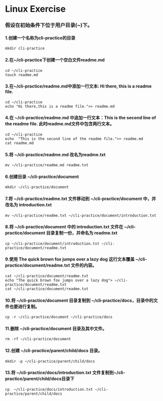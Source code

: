 # Linux Exercise

### 假设在初始条件下位于用户目录(~)下。

#### 1.创建一个名称为cli-practice的目录

```
mkdir cli-practice
```

#### 2.在~/cli-practice下创建一个空白文件readme.md

```
cd ~/cli-practice
touch readme.md
```

#### 3.在~/cli-practice/readme.md中添加一行文本: Hi there, this is a readme file.
```
cd ~/cli-practice
echo "Hi there,this is a readme file.">> readme.md
```

#### 4.在 ~/cli-practice/readme.md 中追加一行文本：This is the second line of the readme file.  此时readme.md文件中包含两行文本。
```
cd ~/cli-practice
echo  "This is the second line of the readme file.">> readme.md
cat readme.md
```

#### 5.将 ~/cli-practice/readme.md 改名为readme.txt

```
mv ~/cli-practice/readme.md readme.txt
```

#### 6.创建目录 ~/cli-practice/document
```
mkdir ~/cli-practice/document
```

#### 7.将 ~/cli-practice/readme.txt 文件移动到 ~/cli-practice/document 中，并改名为 introduction.txt
```
mv ~/cli-practice/readme.txt ~/cli-practice/document/introduction.txt
```

#### 8.将 ~/cli-practice/document 中的 introduction.txt 文件在 ~/cli-practice/document 目录复制一份，并命名为 readme.txt
```
cp ~/cli-practice/document/introduction.txt ~/cli-practice/document/readme.txt
```

#### 9.使用 The quick brown fox jumps over a lazy dog 这行文本覆盖 ~/cli-practice/document/readme.txt 文件的内容。
```
cat ~/cli-practice/document/readme.txt
echo "The quick brown fox jumps over a lazy dog"> ~/cli-practice/document/readme.txt
cat ~/cli-practice/document/readme.txt
```

#### 10.将 ~/cli-practice/document 目录复制到 ~/cli-practice/docs，目录中的文件也要进行复制。
```
cp -r ~/cli-practice/document ~/cli-practice/docs
```

#### 11.删除 ~/cli-practice/document 目录及其中文件。
```
rm -rf ~/cli-practice/document
```

#### 12.创建 ~/cli-practice/parent/child/docs 目录。
```
mkdir -p ~/cli-practice/parent/child/docs
```

#### 13.将 ~/cli-practice/docs/introduction.txt 文件复制到~/cli-practice/parent/child/docs目录下
```
cp  ~/cli-practice/docs/introduction.txt ~/cli-practice/parent/child/docs
```
